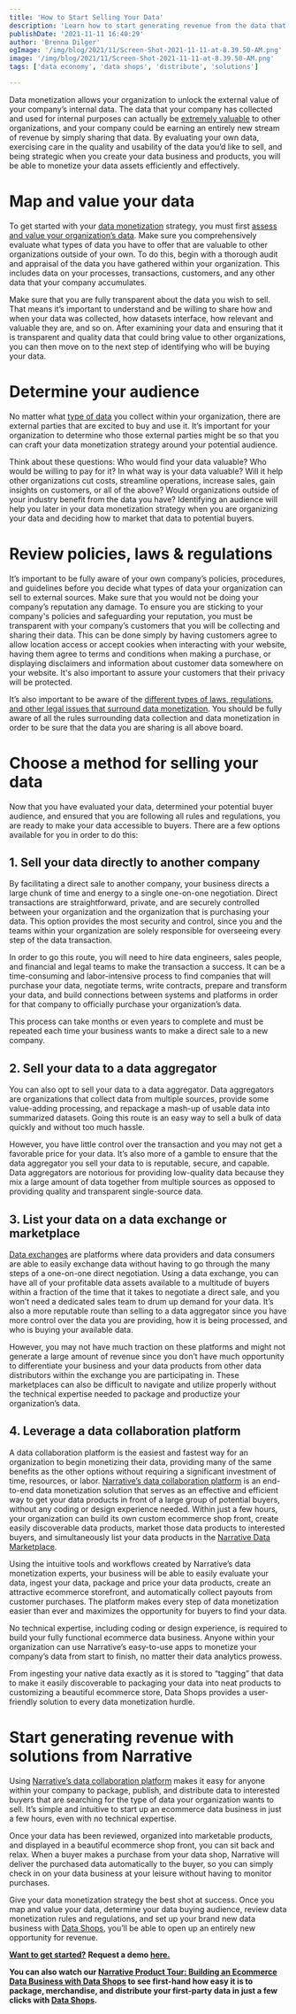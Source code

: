 ```yaml
---
title: 'How to Start Selling Your Data'
description: 'Learn how to start generating revenue from the data that your organization is already collecting. Start selling your data the right way.'
publishDate: '2021-11-11 16:40:29'
author: 'Brenna Dilger'
ogImage: '/img/blog/2021/11/Screen-Shot-2021-11-11-at-8.39.50-AM.png'
image: '/img/blog/2021/11/Screen-Shot-2021-11-11-at-8.39.50-AM.png'
tags: ['data economy', 'data shops', 'distribute', 'solutions']

---
```

Data monetization allows your organization to unlock the external value of your company’s internal data. The data that your company has collected and used for internal purposes can actually be [extremely valuable](/blog/how-much-is-your-companys-data-worth) to other organizations, and your company could be earning an entirely new stream of revenue by simply sharing that data. By evaluating your own data, exercising care in the quality and usability of the data you’d like to sell, and being strategic when you create your data business and products, you will be able to monetize your data assets efficiently and effectively.

**Map and value your data**
============================

To get started with your [data monetization](https://www.narrative.io/distribute) strategy, you must first [assess and value your organization’s data](/blog/how-much-is-your-companys-data-worth). Make sure you comprehensively evaluate what types of data you have to offer that are valuable to other organizations outside of your own. To do this, begin with a thorough audit and appraisal of the data you have gathered within your organization. This includes data on your processes, transactions, customers, and any other data that your company accumulates.

Make sure that you are fully transparent about the data you wish to sell. That means it’s important to understand and be willing to share how and when your data was collected, how datasets interface, how relevant and valuable they are, and so on. After examining your data and ensuring that it is transparent and quality data that could bring value to other organizations, you can then move on to the next step of identifying who will be buying your data.

**Determine your audience**
============================

No matter what [type of data](https://www.narrative.io/data-types) you collect within your organization, there are external parties that are excited to buy and use it. It’s important for your organization to determine who those external parties might be so that you can craft your data monetization strategy around your potential audience.

Think about these questions: Who would find your data valuable? Who would be willing to pay for it? In what way is your data valuable? Will it help other organizations cut costs, streamline operations, increase sales, gain insights on customers, or all of the above? Would organizations outside of your industry benefit from the data you have? Identifying an audience will help you later in your data monetization strategy when you are organizing your data and deciding how to market that data to potential buyers.

**Review policies, laws & regulations**
==========================================

It’s important to be fully aware of your own company’s policies, procedures, and guidelines before you decide what types of data your organization can sell to external sources. Make sure that you would not be doing your company’s reputation any damage. To ensure you are sticking to your company's policies and safeguarding your reputation, you must be transparent with your company’s customers that you will be collecting and sharing their data. This can be done simply by having customers agree to allow location access or accept cookies when interacting with your website, having them agree to terms and conditions when making a purchase, or displaying disclaimers and information about customer data somewhere on your website. It's also important to assure your customers that their privacy will be protected.

It’s also important to be aware of the [different types of laws, regulations, and other legal issues that surround data monetization](https://kb.narrative.io/regulations-compliance-privacy). You should be fully aware of all the rules surrounding data collection and data monetization in order to be sure that the data you are sharing is all above board.

**Choose a method for selling your data**
=========================================

Now that you have evaluated your data, determined your potential buyer audience, and ensured that you are following all rules and regulations, you are ready to make your data accessible to buyers. There are a few options available for you in order to do this:

**1\. Sell your data directly** **to another company**
------------------------------------------------------

By facilitating a direct sale to another company, your business directs a large chunk of time and energy to a single one-on-one negotiation. Direct transactions are straightforward, private, and are securely controlled between your organization and the organization that is purchasing your data. This option provides the most security and control, since you and the teams within your organization are solely responsible for overseeing every step of the data transaction.  
  
In order to go this route, you will need to hire data engineers, sales people, and financial and legal teams to make the transaction a success. It can be a time-consuming and labor-intensive process to find companies that will purchase your data, negotiate terms, write contracts, prepare and transform your data, and build connections between systems and platforms in order for that company to officially purchase your organization’s data.
  
This process can take months or even years to complete and must be repeated each time your business wants to make a direct sale to a new company.  
  
**2\. Sell your data to a data aggregator**
--------------------------------------------

You can also opt to sell your data to a data aggregator. Data aggregators are organizations that collect data from multiple sources, provide some value-adding processing, and repackage a mash-up of usable data into summarized datasets. Going this route is an easy way to sell a bulk of data quickly and without too much hassle.
  
However, you have little control over the transaction and you may not get a favorable price for your data. It’s also more of a gamble to ensure that the data aggregator you sell your data to is reputable, secure, and capable. Data aggregators are notorious for providing low-quality data because they mix a large amount of data together from multiple sources as opposed to providing quality and transparent single-source data.  
  
**3\. List your data on a data exchange or marketplace**
---------------------------------------------------------

[Data exchanges](/blog/what-is-a-data-exchange) are platforms where data providers and data consumers are able to easily exchange data without having to go through the many steps of a one-on-one direct negotiation. Using a data exchange, you can have all of your profitable data assets available to a multitude of buyers within a fraction of the time that it takes to negotiate a direct sale, and you won’t need a dedicated sales team to drum up demand for your data. It’s also a more reputable route than selling to a data aggregator since you have more control over the data you are providing, how it is being processed, and who is buying your available data.  
  
However, you may not have much traction on these platforms and might not generate a large amount of revenue since you don’t have much opportunity to differentiate your business and your data products from other data distributors within the exchange you are participating in. These marketplaces can also be difficult to navigate and utilize properly without the technical expertise needed to package and productize your organization’s data.  
  
**4\. Leverage a data collaboration platform**
----------------------------------------------

A data collaboration platform is the easiest and fastest way for an organization to begin monetizing their data, providing many of the same benefits as the other options without requiring a significant investment of time, resources, or labor. [Narrative’s data collaboration platform](https://www.narrative.io/distribute) is an end-to-end data monetization solution that serves as an effective and efficient way to get your data products in front of a large group of potential buyers, without any coding or design experience needed. Within just a few hours, your organization can build its own custom ecommerce shop front, create easily discoverable data products, market those data products to interested buyers, and simultaneously list your data products in the [Narrative Data Marketplace](https://www.narrative.io/data-marketplace).
  
Using the intuitive tools and workflows created by Narrative’s data monetization experts, your business will be able to easily evaluate your data, ingest your data, package and price your data products, create an attractive ecommerce storefront, and automatically collect payouts from customer purchases. The platform makes every step of data monetization easier than ever and maximizes the opportunity for buyers to find your data.
  
No technical expertise, including coding or design experience, is required to build your fully functional ecommerce data business. Anyone within your organization can use Narrative’s easy-to-use apps to monetize your company’s data from start to finish, no matter their data analytics prowess.
  
From ingesting your native data exactly as it is stored to “tagging” that data to make it easily discoverable to packaging your data into neat products to customizing a beautiful ecommerce store, Data Shops provides a user-friendly solution to every data monetization hurdle.
  
**Start generating revenue with solutions from Narrative**
==========================================================

Using [Narrative’s data collaboration platform](https://www.narrative.io/) makes it easy for anyone within your company to package, publish, and distribute data to interested buyers that are searching for the type of data your organization wants to sell. It’s simple and intuitive to start up an ecommerce data business in just a few hours, even with no technical expertise.

Once your data has been reviewed, organized into marketable products, and displayed in a beautiful ecommerce shop front, you can sit back and relax. When a buyer makes a purchase from your data shop, Narrative will deliver the purchased data automatically to the buyer, so you can simply check in on your data business at your leisure without having to monitor purchases.

Give your data monetization strategy the best shot at success. Once you map and value your data, determine your data buying audience, review data monetization rules and regulations, and set up your brand new data business with [Data Shops](/solutions/data-monetization), you’ll be able to open up an entirely new opportunity for revenue.

**[Want to get started?](/contact)** **Request a demo [here.](/contact)**

**You can also watch our [Narrative Product Tour: Building an Ecommerce Data Business with Data Shops](https://solutions.narrative.io/data-shops-product-tour-20220608) to see first-hand how easy it is to package, merchandise, and distribute your first-party data in just a few clicks with [Data Shops](/solutions/data-monetization).**
